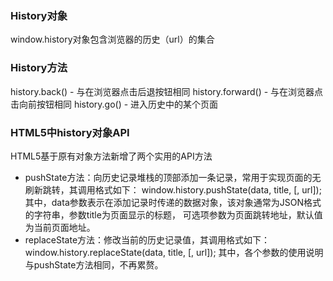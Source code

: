 ### History对象
window.history对象包含浏览器的历史（url）的集合

### History方法
history.back() - 与在浏览器点击后退按钮相同
history.forward() - 与在浏览器点击向前按钮相同
history.go() - 进入历史中的某个页面

### HTML5中history对象API
HTML5基于原有对象方法新增了两个实用的API方法

* pushState方法：向历史记录堆栈的顶部添加一条记录，常用于实现页面的无刷新跳转，其调用格式如下：
window.history.pushState(data, title, [, url]);
其中，data参数表示在添加记录时传递的数据对象，该对象通常为JSON格式的字符串，参数title为页面显示的标题，
可选项参数为页面跳转地址，默认值为当前页面地址。
* replaceState方法：修改当前的历史记录值，其调用格式如下：
window.history.replaceState(data, title, [, url]);
其中，各个参数的使用说明与pushState方法相同，不再累赘。

